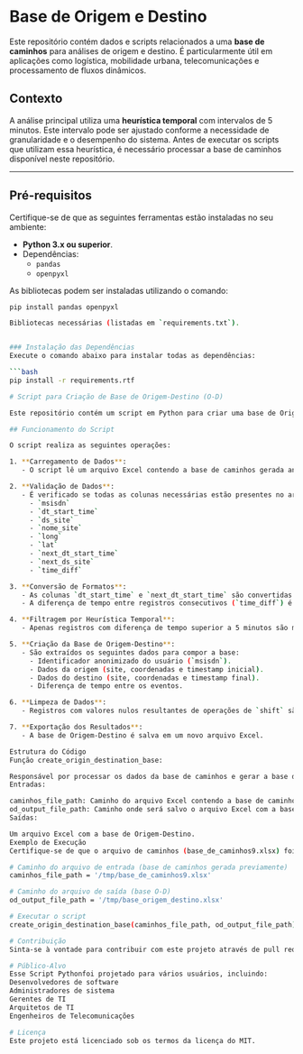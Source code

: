 
# Base de Origem e Destino

Este repositório contém dados e scripts relacionados a uma **base de caminhos** para análises de origem e destino. É particularmente útil em aplicações como logística, mobilidade urbana, telecomunicações e processamento de fluxos dinâmicos. 

## Contexto

A análise principal utiliza uma **heurística temporal** com intervalos de 5 minutos. Este intervalo pode ser ajustado conforme a necessidade de granularidade e o desempenho do sistema. Antes de executar os scripts que utilizam essa heurística, é necessário processar a base de caminhos disponível neste repositório.

---


## Pré-requisitos

Certifique-se de que as seguintes ferramentas estão instaladas no seu ambiente:

- **Python 3.x ou superior**.
- Dependências:
  - `pandas`
  - `openpyxl`

As bibliotecas podem ser instaladas utilizando o comando:
```bash
pip install pandas openpyxl 

Bibliotecas necessárias (listadas em `requirements.txt`).


### Instalação das Dependências
Execute o comando abaixo para instalar todas as dependências:

```bash
pip install -r requirements.rtf

# Script para Criação de Base de Origem-Destino (O-D)

Este repositório contém um script em Python para criar uma base de Origem-Destino (O-D) a partir de uma base de caminhos previamente gerada. O objetivo é automatizar a análise de dados de mobilidade com base em registros de CDR (Call Detail Records).

## Funcionamento do Script

O script realiza as seguintes operações:

1. **Carregamento de Dados**:
   - O script lê um arquivo Excel contendo a base de caminhos gerada anteriormente.

2. **Validação de Dados**:
   - É verificado se todas as colunas necessárias estão presentes no arquivo de entrada:
     - `msisdn`
     - `dt_start_time`
     - `ds_site`
     - `nome_site`
     - `long`
     - `lat`
     - `next_dt_start_time`
     - `next_ds_site`
     - `time_diff`

3. **Conversão de Formatos**:
   - As colunas `dt_start_time` e `next_dt_start_time` são convertidas para o formato datetime.
   - A diferença de tempo entre registros consecutivos (`time_diff`) é recalculada para garantir precisão.

4. **Filtragem por Heurística Temporal**:
   - Apenas registros com diferença de tempo superior a 5 minutos são mantidos, representando trocas de local relevantes.

5. **Criação da Base de Origem-Destino**:
   - São extraídos os seguintes dados para compor a base:
     - Identificador anonimizado do usuário (`msisdn`).
     - Dados da origem (site, coordenadas e timestamp inicial).
     - Dados do destino (site, coordenadas e timestamp final).
     - Diferença de tempo entre os eventos.

6. **Limpeza de Dados**:
   - Registros com valores nulos resultantes de operações de `shift` são removidos.

7. **Exportação dos Resultados**:
   - A base de Origem-Destino é salva em um novo arquivo Excel.

Estrutura do Código
Função create_origin_destination_base:

Responsável por processar os dados da base de caminhos e gerar a base de Origem-Destino.
Entradas:

caminhos_file_path: Caminho do arquivo Excel contendo a base de caminhos.
od_output_file_path: Caminho onde será salvo o arquivo Excel com a base O-D.
Saídas:

Um arquivo Excel com a base de Origem-Destino.
Exemplo de Execução
Certifique-se de que o arquivo de caminhos (base_de_caminhos9.xlsx) foi gerado previamente e está localizado no caminho correto.

# Caminho do arquivo de entrada (base de caminhos gerada previamente)
caminhos_file_path = '/tmp/base_de_caminhos9.xlsx'

# Caminho do arquivo de saída (base O-D)
od_output_file_path = '/tmp/base_origem_destino.xlsx'

# Executar o script
create_origin_destination_base(caminhos_file_path, od_output_file_path)

# Contribuição
Sinta-se à vontade para contribuir com este projeto através de pull requests. Qualquer sugestão ou melhoria é bem-vinda!

# Público-Alvo
Esse Script Pythonfoi projetado para vários usuários, incluindo:
Desenvolvedores de software
Administradores de sistema
Gerentes de TI
Arquitetos de TI
Engenheiros de Telecomunicações

# Licença
Este projeto está licenciado sob os termos da licença do MIT.

